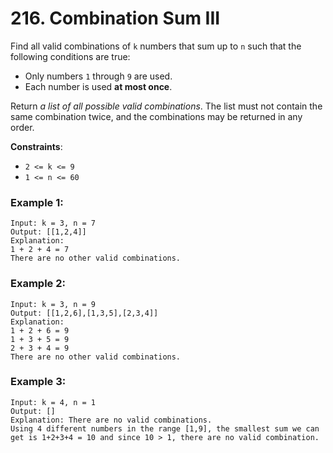# 216. Combination Sum III

Find all valid combinations of `k` numbers that sum up to `n` such that the following conditions are true:

- Only numbers `1` through `9` are used.
- Each number is used **at most once**.

Return *a list of all possible valid combinations*. The list must not contain the same combination twice, and the combinations may be returned in any order.

**Constraints**:
- `2 <= k <= 9`
- `1 <= n <= 60`

### Example 1:

```
Input: k = 3, n = 7
Output: [[1,2,4]]
Explanation:
1 + 2 + 4 = 7
There are no other valid combinations.
```

### Example 2:

```
Input: k = 3, n = 9
Output: [[1,2,6],[1,3,5],[2,3,4]]
Explanation:
1 + 2 + 6 = 9
1 + 3 + 5 = 9
2 + 3 + 4 = 9
There are no other valid combinations.
```

### Example 3:

```
Input: k = 4, n = 1
Output: []
Explanation: There are no valid combinations.
Using 4 different numbers in the range [1,9], the smallest sum we can get is 1+2+3+4 = 10 and since 10 > 1, there are no valid combination.
```
